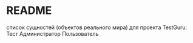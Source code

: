 # README

список сущностей (объектов реального мира) для проекта TestGuru:
Тест
Администратор
Пользователь
